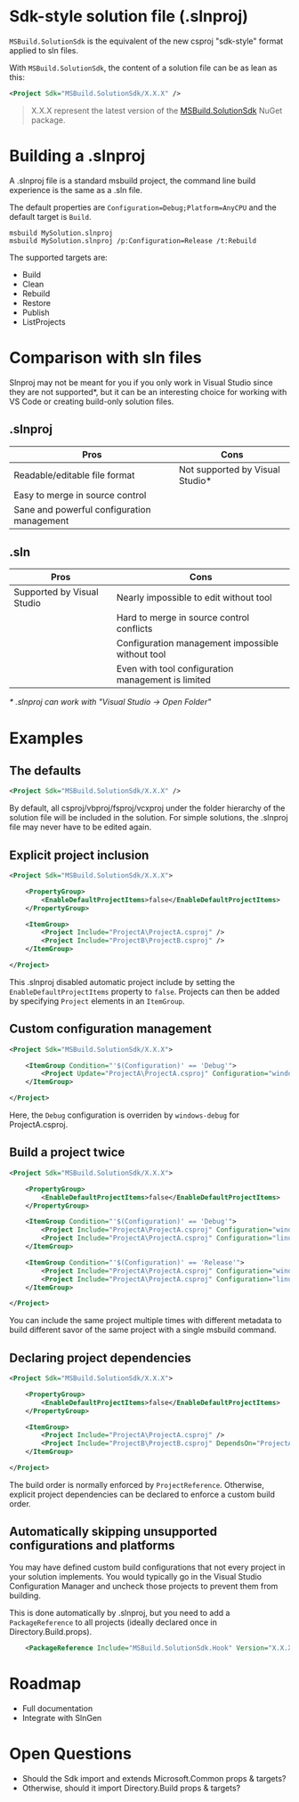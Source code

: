 # Sdk-style solution file (.slnproj)

`MSBuild.SolutionSdk` is the equivalent of the new csproj "sdk-style" format applied to sln files.

With `MSBuild.SolutionSdk`, the content of a solution file can be as lean as this:
```xml
<Project Sdk="MSBuild.SolutionSdk/X.X.X" />
```

>X.X.X represent the latest version of the [MSBuild.SolutionSdk](https://www.nuget.org/packages/MSBuild.SolutionSdk/) NuGet package.

# Building a .slnproj
A .slnproj file is a standard msbuild project, the command line build experience is the same as a .sln file.

The default properties are `Configuration=Debug;Platform=AnyCPU` and the default target is `Build`.

```shell
msbuild MySolution.slnproj
msbuild MySolution.slnproj /p:Configuration=Release /t:Rebuild
```

The supported targets are:
- Build
- Clean
- Rebuild
- Restore
- Publish
- ListProjects

# Comparison with sln files
Slnproj may not be meant for you if you only work in Visual Studio since they are not supported*, but it can be an interesting choice for working with VS Code or creating build-only solution files.
## .slnproj
Pros | Cons
---- | ----
Readable/editable file format | Not supported by Visual Studio*
Easy to merge in source control | 
Sane and powerful configuration management | 

## .sln
Pros | Cons
---- | ----
Supported by Visual Studio | Nearly impossible to edit without tool
&#xfeff; | Hard to merge in source control conflicts
&#xfeff; | Configuration management impossible without tool
&#xfeff; | Even with tool configuration management is limited

*\* .slnproj can work with "Visual Studio -> Open Folder"*

# Examples
## The defaults

```xml
<Project Sdk="MSBuild.SolutionSdk/X.X.X" />
```

By default, all csproj/vbproj/fsproj/vcxproj under the folder hierarchy of the solution file will be included in the solution. For simple solutions, the .slnproj file may never have to be edited again.

## Explicit project inclusion

```xml
<Project Sdk="MSBuild.SolutionSdk/X.X.X">

    <PropertyGroup>
        <EnableDefaultProjectItems>false</EnableDefaultProjectItems>
    </PropertyGroup>

    <ItemGroup>
        <Project Include="ProjectA\ProjectA.csproj" />
        <Project Include="ProjectB\ProjectB.csproj" />
    </ItemGroup>

</Project>
```

This .slnproj disabled automatic project include by setting the `EnableDefaultProjectItems` property to `false`. Projects can then be added by specifying `Project` elements in an `ItemGroup`.

## Custom configuration management
```xml
<Project Sdk="MSBuild.SolutionSdk/X.X.X">

    <ItemGroup Condition="'$(Configuration)' == 'Debug'">
        <Project Update="ProjectA\ProjectA.csproj" Configuration="windows-debug" />
    </ItemGroup>

</Project>
```

Here, the `Debug` configuration is overriden by `windows-debug` for ProjectA.csproj.

## Build a project twice
```xml
<Project Sdk="MSBuild.SolutionSdk/X.X.X">

    <PropertyGroup>
        <EnableDefaultProjectItems>false</EnableDefaultProjectItems>
    </PropertyGroup>

    <ItemGroup Condition="'$(Configuration)' == 'Debug'">
        <Project Include="ProjectA\ProjectA.csproj" Configuration="windows-debug" />
        <Project Include="ProjectA\ProjectA.csproj" Configuration="linux-debug" />
    </ItemGroup>

    <ItemGroup Condition="'$(Configuration)' == 'Release'">
        <Project Include="ProjectA\ProjectA.csproj" Configuration="windows-release" />
        <Project Include="ProjectA\ProjectA.csproj" Configuration="linux-release" />
    </ItemGroup>

</Project>
```

You can include the same project multiple times with different metadata to build different savor of the same project with a single msbuild command.

## Declaring project dependencies
```xml
<Project Sdk="MSBuild.SolutionSdk/X.X.X">

    <PropertyGroup>
        <EnableDefaultProjectItems>false</EnableDefaultProjectItems>
    </PropertyGroup>

    <ItemGroup>
        <Project Include="ProjectA\ProjectA.csproj" />
        <Project Include="ProjectB\ProjectB.csproj" DependsOn="ProjectA" />
    </ItemGroup>

</Project>
```

The build order is normally enforced by `ProjectReference`. Otherwise, explicit project dependencies can be declared to enforce a custom build order.

## Automatically skipping unsupported configurations and platforms

You may have defined custom build configurations that not every project in your solution implements. You would typically go in the Visual Studio Configuration Manager and uncheck those projects to prevent them from building.

This is done automatically by .slnproj, but you need to add a `PackageReference` to all projects (ideally declared once in Directory.Build.props).

```xml
    <PackageReference Include="MSBuild.SolutionSdk.Hook" Version="X.X.X" />
```

# Roadmap
- Full documentation
- Integrate with SlnGen

# Open Questions
- Should the Sdk import and extends Microsoft.Common props & targets?
- Otherwise, should it import Directory.Build props & targets?
